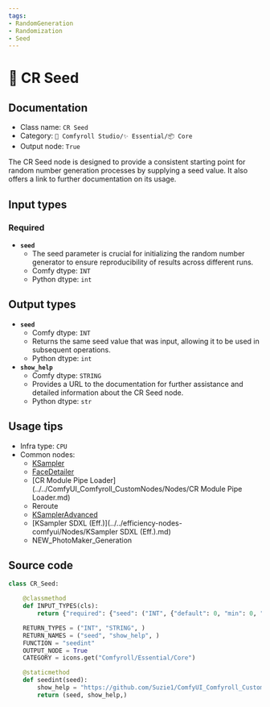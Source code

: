 ```yaml
---
tags:
- RandomGeneration
- Randomization
- Seed
---
```


# 🌱 CR Seed
## Documentation
- Class name: `CR Seed`
- Category: `🧩 Comfyroll Studio/✨ Essential/📦 Core`
- Output node: `True`

The CR Seed node is designed to provide a consistent starting point for random number generation processes by supplying a seed value. It also offers a link to further documentation on its usage.
## Input types
### Required
- **`seed`**
    - The seed parameter is crucial for initializing the random number generator to ensure reproducibility of results across different runs.
    - Comfy dtype: `INT`
    - Python dtype: `int`
## Output types
- **`seed`**
    - Comfy dtype: `INT`
    - Returns the same seed value that was input, allowing it to be used in subsequent operations.
    - Python dtype: `int`
- **`show_help`**
    - Comfy dtype: `STRING`
    - Provides a URL to the documentation for further assistance and detailed information about the CR Seed node.
    - Python dtype: `str`
## Usage tips
- Infra type: `CPU`
- Common nodes:
    - [KSampler](../../Comfy/Nodes/KSampler.md)
    - [FaceDetailer](../../ComfyUI-Impact-Pack/Nodes/FaceDetailer.md)
    - [CR Module Pipe Loader](../../ComfyUI_Comfyroll_CustomNodes/Nodes/CR Module Pipe Loader.md)
    - Reroute
    - [KSamplerAdvanced](../../Comfy/Nodes/KSamplerAdvanced.md)
    - [KSampler SDXL (Eff.)](../../efficiency-nodes-comfyui/Nodes/KSampler SDXL (Eff.).md)
    - NEW_PhotoMaker_Generation



## Source code
```python
class CR_Seed:

    @classmethod
    def INPUT_TYPES(cls):
        return {"required": {"seed": ("INT", {"default": 0, "min": 0, "max": 0xffffffffffffffff})}}

    RETURN_TYPES = ("INT", "STRING", )
    RETURN_NAMES = ("seed", "show_help", )
    FUNCTION = "seedint"
    OUTPUT_NODE = True
    CATEGORY = icons.get("Comfyroll/Essential/Core")

    @staticmethod
    def seedint(seed):
        show_help = "https://github.com/Suzie1/ComfyUI_Comfyroll_CustomNodes/wiki/Core-Nodes#cr-seed"
        return (seed, show_help,)

```
